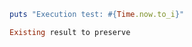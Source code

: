 ```ruby rerun run=false
puts "Execution test: #{Time.now.to_i}"
```

```ruby RESULT
Existing result to preserve
```

